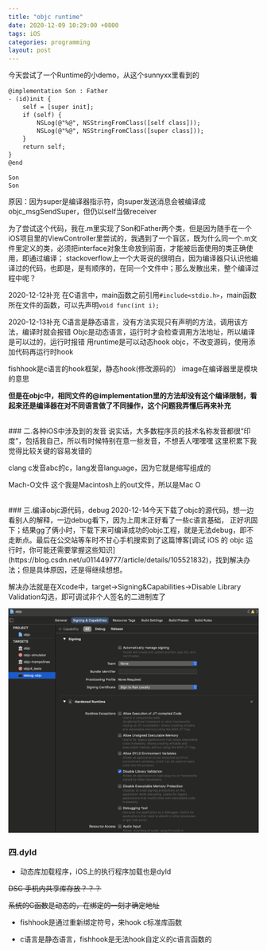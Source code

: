 ```yaml
---
title: "objc runtime"
date: 2020-12-09 10:29:00 +0800
tags: iOS
categories: programming
layout: post
---
```


今天尝试了一个Runtime的小demo，从这个sunnyxx里看到的

```
@implementation Son : Father
- (id)init {
    self = [super init];
    if (self) {
        NSLog(@"%@", NSStringFromClass([self class]));
        NSLog(@"%@", NSStringFromClass([super class]));
    }
    return self;
}
@end
```

```
Son
Son
```
原因：因为super是编译器指示符，向super发送消息会被编译成objc_msgSendSuper，但仍以self当做receiver


为了尝试这个代码，我在.m里实现了Son和Father两个类，但是因为随手在一个iOS项目里的ViewController里尝试的，我遇到了一个盲区，既为什么同一个.m文件里定义的类，必须把interface对象生命放到前面，才能被后面使用的类正确使用，即通过编译；
stackoverflow上一个大哥说的很明白，因为编译器只认识他编译过的代码，也即是，是有顺序的，在同一个文件中；那么发散出来，整个编译过程中呢？

2020-12-12补充
在C语言中，main函数之前引用`#include<stdio.h>`，main函数所在文件的函数，可以先声明`void func(int i);`

2020-12-13补充
C语言是静态语言，没有方法实现只有声明的方法，调用该方法，编译时就会报错
Objc是动态语言，运行时才会检查调用方法地址，所以编译是可以过的，运行时报错
用runtime是可以动态hook objc，不改变源码，使用添加代码再运行时hook

fishhook是c语言的hook框架，静态hook(修改源码的）
image在编译器里是模块的意思

**但是在objc中，相同文件的@implementation里的方法却没有这个编译限制，看起来还是编译器在对不同语言做了不同操作，这个问题我弄懂后再来补充**



<br>
### 二.各种iOS中涉及到的发音
说实话，大多数程序员的技术名称发音都很“印度”，包括我自己，所以有时候特别在意一些发音，不想丢人嘿嘿嘿
这里积累下我觉得比较关键的容易发错的

clang c发音abc的c，lang发音language，因为它就是缩写组成的

Mach-O文件 这个我是Macintosh上的out文件，所以是Mac O


<br>
### 三.编译objc源代码，debug
2020-12-14今天下载了objc的源代码，想一边看别人的解释，一边debug看下，因为上周末正好看了一些c语言基础，
	正好巩固下；结果gg了俩小时，下载下来可编译成功的objc工程，就是无法debug，即不走断点。最后在公交站等车时不甘心手机搜索到了这篇博客[调试 iOS 的 objc 运行时，你可能还需要掌握这些知识](https://blog.csdn.net/u011449777/article/details/105521832)，找到解决办法；但是具体原因，还是得继续想想。

解决办法就是在Xcode中，target->Signing&Capabilities->Disable Library Validation勾选，即可调试非个人签名的二进制库了

![示意图](/assets/xcode-runtime-debug.png)

### 四.dyld

- 动态库加载程序，iOS上的执行程序加载也是dyld

~~DSC 手机内共享库存放？？？~~

~~系统的C函数是动态的，在绑定的一刻才确定地址~~

- fishhook是通过重新绑定符号，来hook c标准库函数

- c语言是静态语言，fishhook是无法hook自定义的c语言函数的

